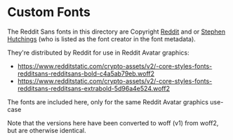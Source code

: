 # Custom Fonts

The Reddit Sans fonts in this directory are Copyright
[Reddit](https://www.reddit.com/) and or
[Stephen Hutchings](https://www.s-ings.com/) (who is listed as the font creator
in the font metadata).

They're distributed by Reddit for use in Reddit Avatar graphics:

- https://www.redditstatic.com/crypto-assets/v2/-core-styles-fonts-redditsans-redditsans-bold-c4a5ab79eb.woff2
- https://www.redditstatic.com/crypto-assets/v2/-core-styles-fonts-redditsans-redditsans-extrabold-5d96a4e524.woff2

The fonts are included here, only for the same Reddit Avatar graphics use-case

Note that the versions here have been converted to woff (v1) from woff2, but are
otherwise identical.
